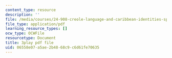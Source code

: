 ```yaml
---
content_type: resource
description: ''
file: /media/courses/24-908-creole-language-and-caribbean-identities-spring-2017/06558e07a5ae2b4868c9c6d61fe70635_Qm6ykShr0Pg.pdf
file_type: application/pdf
learning_resource_types: []
ocw_type: OCWFile
resourcetype: Document
title: 3play pdf file
uid: 06558e07-a5ae-2b48-68c9-c6d61fe70635
---
```

